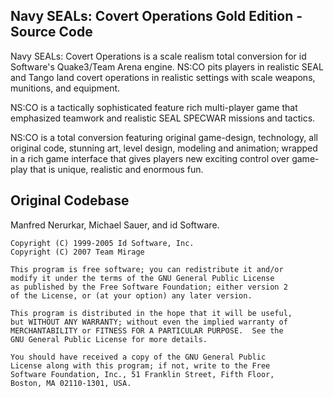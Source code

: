 Navy SEALs: Covert Operations Gold Edition - Source Code
--------------------------------------------------------

Navy SEALs: Covert Operations is a scale realism total 
conversion for id Software's Quake3/Team Arena engine. 
NS:CO pits players in realistic SEAL and Tango land covert 
operations in realistic settings with scale weapons, 
munitions, and equipment.

NS:CO is a tactically sophisticated feature rich multi-player 
game that emphasized teamwork and realistic SEAL SPECWAR 
missions and tactics.

NS:CO is a total conversion featuring original game-design, 
technology, all original code, stunning art, level design, 
modeling and animation; wrapped in a rich game interface 
that gives players new exciting control over game-play that 
is unique, realistic and enormous fun.

Original Codebase
-----------------

Manfred Nerurkar, Michael Sauer, and id Software.

```
Copyright (C) 1999-2005 Id Software, Inc.
Copyright (C) 2007 Team Mirage

This program is free software; you can redistribute it and/or
modify it under the terms of the GNU General Public License
as published by the Free Software Foundation; either version 2
of the License, or (at your option) any later version.

This program is distributed in the hope that it will be useful,
but WITHOUT ANY WARRANTY; without even the implied warranty of
MERCHANTABILITY or FITNESS FOR A PARTICULAR PURPOSE.  See the
GNU General Public License for more details.

You should have received a copy of the GNU General Public 
License along with this program; if not, write to the Free 
Software Foundation, Inc., 51 Franklin Street, Fifth Floor, 
Boston, MA 02110-1301, USA.
```

